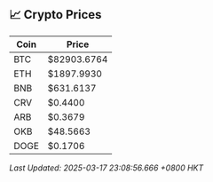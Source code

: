 ## 📈 Crypto Prices

| Coin | Price |
| ---- | ----- |
| BTC | $82903.6764 |
| ETH | $1897.9930 |
| BNB | $631.6137 |
| CRV | $0.4400 |
| ARB | $0.3679 |
| OKB | $48.5663 |
| DOGE | $0.1706 |

_Last Updated: 2025-03-17 23:08:56.666 +0800 HKT_